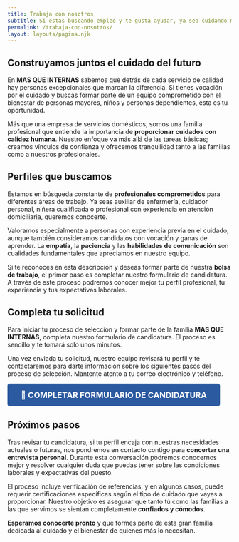 ```yaml
---
title: Trabaja con nosotros
subtitle: Si estas buscando empleo y te gusta ayudar, ya sea cuidando mayores, cuidando niños a personas con diversidad funcional o realizando tareas del hogar. TE ESTAMOS BUSCANDO.
permalink: /trabaja-con-nosotros/
layout: layouts/pagina.njk
---
```


## Construyamos juntos el cuidado del futuro

En **MAS QUE INTERNAS** sabemos que detrás de cada servicio de calidad hay personas excepcionales que marcan la diferencia. Si tienes vocación por el cuidado y buscas formar parte de un equipo comprometido con el bienestar de personas mayores, niños y personas dependientes, esta es tu oportunidad.

Más que una empresa de servicios domésticos, somos una familia profesional que entiende la importancia de **proporcionar cuidados con calidez humana**. Nuestro enfoque va más allá de las tareas básicas; creamos vínculos de confianza y ofrecemos tranquilidad tanto a las familias como a nuestros profesionales.

## Perfiles que buscamos

Estamos en búsqueda constante de **profesionales comprometidos** para diferentes áreas de trabajo. Ya seas auxiliar de enfermería, cuidador personal, niñera cualificada o profesional con experiencia en atención domiciliaria, queremos conocerte.

Valoramos especialmente a personas con experiencia previa en el cuidado, aunque también consideramos candidatos con vocación y ganas de aprender. La **empatía**, la **paciencia** y las **habilidades de comunicación** son cualidades fundamentales que apreciamos en nuestro equipo.

Si te reconoces en esta descripción y deseas formar parte de nuestra **bolsa de trabajo**, el primer paso es completar nuestro formulario de candidatura. A través de este proceso podremos conocer mejor tu perfil profesional, tu experiencia y tus expectativas laborales.

## Completa tu solicitud

Para iniciar tu proceso de selección y formar parte de la familia **MAS QUE INTERNAS**, completa nuestro formulario de candidatura. El proceso es sencillo y te tomará solo unos minutos.

Una vez enviada tu solicitud, nuestro equipo revisará tu perfil y te contactaremos para darte información sobre los siguientes pasos del proceso de selección. Mantente atento a tu correo electrónico y teléfono.

<a href="https://forms.gle/Z1A6rzejKoXxgu348" 
       target="_blank" 
       rel="noopener noreferrer"
       style="display: inline-block; background-color: #2c5aa0; color: white; padding: 15px 30px; text-decoration: none; border-radius: 5px; font-weight: bold; font-size: 18px; transition: background-color 0.3s;">
📝 COMPLETAR FORMULARIO DE CANDIDATURA
</a>

## Próximos pasos

Tras revisar tu candidatura, si tu perfil encaja con nuestras necesidades actuales o futuras, nos pondremos en contacto contigo para **concertar una entrevista personal**. Durante esta conversación podremos conocernos mejor y resolver cualquier duda que puedas tener sobre las condiciones laborales y expectativas del puesto.

El proceso incluye verificación de referencias, y en algunos casos, puede requerir certificaciones específicas según el tipo de cuidado que vayas a proporcionar. Nuestro objetivo es asegurar que tanto tú como las familias a las que servimos se sientan completamente **confiados y cómodos**.

**Esperamos conocerte pronto** y que formes parte de esta gran familia dedicada al cuidado y el bienestar de quienes más lo necesitan.
